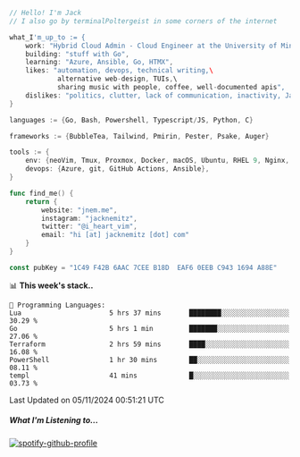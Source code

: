 ```go
// Hello! I'm Jack
// I also go by terminalPoltergeist in some corners of the internet

what_I'm_up_to := {
    work: "Hybrid Cloud Admin - Cloud Engineer at the University of Minnesota",
    building: "stuff with Go",
    learning: "Azure, Ansible, Go, HTMX",
    likes: "automation, devops, technical writing,\
            alternative web-design, TUIs,\
            sharing music with people, coffee, well-documented apis",
    dislikes: "politics, clutter, lack of communication, inactivity, Java",
}

languages := {Go, Bash, Powershell, Typescript/JS, Python, C}

frameworks := {BubbleTea, Tailwind, Pmirin, Pester, Psake, Auger}

tools := {
    env: {neoVim, Tmux, Proxmox, Docker, macOS, Ubuntu, RHEL 9, Nginx, DigitalOcean, Cloudflare},
    devops: {Azure, git, GitHub Actions, Ansible},
}

func find_me() {
    return {
        website: "jnem.me",
        instagram: "jacknemitz",
        twitter: "@i_heart_vim",
        email: "hi [at] jacknemitz [dot] com"
    }
}

const pubKey = "1C49 F42B 6AAC 7CEE B18D  EAF6 0EEB C943 1694 A88E"
```

<!--START_SECTION:waka-->
📊 **This week's stack..** 

```text
💬 Programming Languages: 
Lua                      5 hrs 37 mins       ████████░░░░░░░░░░░░░░░░░   30.29 % 
Go                       5 hrs 1 min         ███████░░░░░░░░░░░░░░░░░░   27.06 % 
Terraform                2 hrs 59 mins       ████░░░░░░░░░░░░░░░░░░░░░   16.08 % 
PowerShell               1 hr 30 mins        ██░░░░░░░░░░░░░░░░░░░░░░░   08.11 % 
templ                    41 mins             █░░░░░░░░░░░░░░░░░░░░░░░░   03.73 % 
```


 Last Updated on 05/11/2024 00:51:21 UTC
<!--END_SECTION:waka-->

##### What I'm Listening to...

[![spotify-github-profile](https://jnem.me/listening-item?maxAge=2592000)](https://jnem.me/listening)
